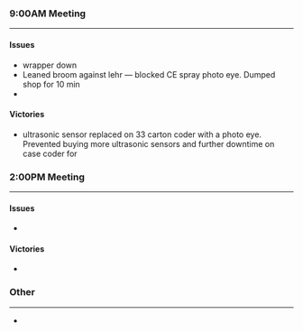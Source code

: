 
### 9:00AM Meeting
---
#### Issues
- wrapper down
- Leaned broom against lehr — blocked CE spray photo eye. Dumped shop for 10 min
- 

#### Victories
* ultrasonic sensor replaced on 33 carton coder with a photo eye. Prevented buying more ultrasonic sensors and further downtime on case coder for 



### 2:00PM Meeting
---
#### Issues
- 

#### Victories
* 



### Other
---
- 